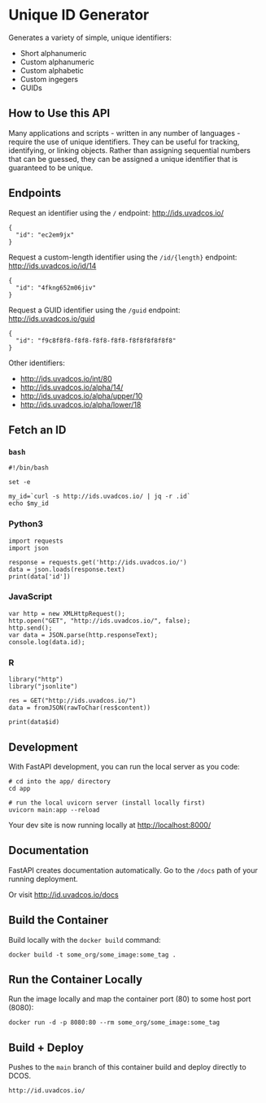 # Unique ID Generator

Generates a variety of simple, unique identifiers:

- Short alphanumeric
- Custom alphanumeric
- Custom alphabetic
- Custom ingegers
- GUIDs

## How to Use this API

Many applications and scripts - written in any number of languages - require the use of unique identifiers.
They can be useful for tracking, identifying, or linking objects. Rather than assigning sequential numbers
that can be guessed, they can be assigned a unique identifier that is guaranteed to be unique.

## Endpoints
Request an identifier using the `/` endpoint: http://ids.uvadcos.io/

    {
      "id": "ec2em9jx"
    }

Request a custom-length identifier using the `/id/{length}` endpoint: http://ids.uvadcos.io/id/14

    {   
      "id": "4fkng652m06jiv"
    }

Request a GUID identifier using the `/guid` endpoint: http://ids.uvadcos.io/guid

    {
      "id": "f9c8f8f8-f8f8-f8f8-f8f8-f8f8f8f8f8f8"
    }

Other identifiers:

- http://ids.uvadcos.io/int/80
- http://ids.uvadcos.io/alpha/14/
- http://ids.uvadcos.io/alpha/upper/10
- http://ids.uvadcos.io/alpha/lower/18

## Fetch an ID

### `bash`

    #!/bin/bash

    set -e

    my_id=`curl -s http://ids.uvadcos.io/ | jq -r .id`
    echo $my_id


### Python3

    import requests
    import json

    response = requests.get('http://ids.uvadcos.io/')
    data = json.loads(response.text)
    print(data['id'])


### JavaScript

    var http = new XMLHttpRequest();
    http.open("GET", "http://ids.uvadcos.io/", false);
    http.send();
    var data = JSON.parse(http.responseText);
    console.log(data.id);


### R

    library("http")
    library("jsonlite")

    res = GET("http://ids.uvadcos.io/")
    data = fromJSON(rawToChar(res$content))
    
    print(data$id)

## Development
With FastAPI development, you can run the local server as you code:
```
# cd into the app/ directory
cd app

# run the local uvicorn server (install locally first)
uvicorn main:app --reload
```
Your dev site is now running locally at [http://localhost:8000/](http://localhost:8000/)

## Documentation

FastAPI creates documentation automatically. Go to the `/docs` path of your running deployment.

Or visit http://id.uvadcos.io/docs


## Build the Container

Build locally with the `docker build` command:
```
docker build -t some_org/some_image:some_tag .
```

## Run the Container Locally

Run the image locally and map the container port (80) to some host port (8080):
```
docker run -d -p 8080:80 --rm some_org/some_image:some_tag
```

## Build + Deploy

Pushes to the `main` branch of this container build and deploy directly to DCOS.

    http://id.uvadcos.io/
